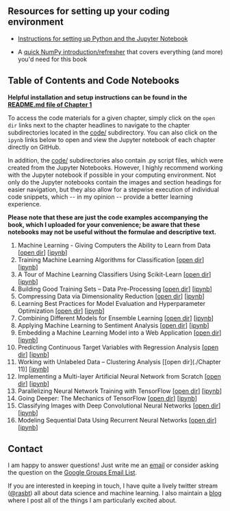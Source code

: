 ## Resources for setting up your coding environment

- [Instructions for setting up Python and the Jupyter Notebook](./ch01/README.md)  

- A [quick NumPy introduction/refresher](https://sebastianraschka.com/pdf/books/dlb/appendix_f_numpy-intro.pdf) that covers everything (and more) you'd need for this book

## Table of Contents and Code Notebooks

**Helpful installation and setup instructions can be found in the [README.md file of Chapter 1](ch01/README.md)**

To access the code materials for a given chapter, simply click on the `open dir` links next to the chapter headlines to navigate to the chapter subdirectories located in the [code/](code/) subdirectory. You can also click on the `ipynb` links below to open and view the Jupyter notebook of each chapter directly on GitHub.

In addition, the [code/](code/) subdirectories also contain .py script files, which were created from the Jupyter Notebooks. However, I highly recommend working with the Jupyter notebook if possible in your computing environment. Not only do the Jupyter notebooks contain the images and section headings for easier navigation, but they also allow for a stepwise execution of individual code snippets, which -- in my opinion -- provide a better learning experience.

**Please note that these are just the code examples accompanying the book, which I uploaded for your convenience; be aware that these notebooks may not be useful without the formulae and descriptive text.**   


1. Machine Learning - Giving Computers the Ability to Learn from Data [[open dir](./Chapter_01)] [[ipynb](./Chapter_01/ch01.ipynb)] 
2. Training Machine Learning Algorithms for Classification [[open dir](./Chapter_02)] [[ipynb](./Chapter_02/ch02.ipynb)] 
3. A Tour of Machine Learning Classifiers Using Scikit-Learn [[open dir](./Chapter_03)] [[ipynb](./Chapter_03/ch03.ipynb)] 
4. Building Good Training Sets – Data Pre-Processing [[open dir](./Chapter_04)] [[ipynb](./Chapter_04/ch04.ipynb)] 
5. Compressing Data via Dimensionality Reduction [[open dir](./Chapter_05)] [[ipynb](./Chapter_05/ch05.ipynb)] 
6. Learning Best Practices for Model Evaluation and Hyperparameter Optimization [[open dir](./Chapter_06)] [[ipynb](./Chapter_06/ch06.ipynb)]
7. Combining Different Models for Ensemble Learning [[open dir](./Chapter_07)] [[ipynb](./Chapter_07/ch07.ipynb)]
8. Applying Machine Learning to Sentiment Analysis [[open dir](./Chapter_08)] [[ipynb](./Chapter_08/ch08.ipynb)] 
9. Embedding a Machine Learning Model into a Web Application [[open dir](./Chapter_09)] [[ipynb](./Chapter_09/ch09.ipynb)] 
10. Predicting Continuous Target Variables with Regression Analysis [[open dir](./Chapter_10)] [[ipynb](./Chapter_10/ch10.ipynb)] 
11. Working with Unlabeled Data – Clustering Analysis [[open dir](./Chapter 11)] [[ipynb](./Chapter_11/ch11.ipynb)] 
12. Implementing a Multi-layer Artificial Neural Network from Scratch [[open dir](./Chapter_12)] [[ipynb](./Chapter_12/ch12.ipynb)] 
13. Parallelizing Neural Network Training with TensorFlow [[open dir](./Chapter_13)] [[ipynb](./Chapter_13/ch13.ipynb)] 
14. Going Deeper: The Mechanics of TensorFlow [[open dir](./Chapter_14)] [[ipynb](./Chapter_14/ch14.ipynb)] 
15. Classifying Images with Deep Convolutional Neural Networks [[open dir](./Chapter_15)] [[ipynb](./Chapter_15/ch15.ipynb)] 
16. Modeling Sequential Data Using Recurrent Neural Networks [[open dir](./Chapter_16)] [[ipynb](./Chapter_16/ch16.ipynb)] 





## Contact

I am happy to answer questions! Just write me an [email](mailto:mail@sebastianraschka.com)
or consider asking the question on the [Google Groups Email List](https://groups.google.com/forum/#!forum/python-machine-learning-book).

If you are interested in keeping in touch, I have quite a lively twitter stream ([@rasbt](https://twitter.com/rasbt)) all about data science and machine learning. I also maintain a [blog](http://sebastianraschka.com/articles.html) where I post all of the things I am particularly excited about.
